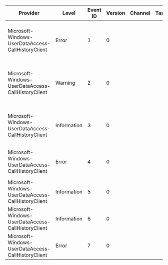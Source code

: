 Provider                                            |  Level        |  Event ID  |  Version  |  Channel  |  Task  |  Opcode  |  Keyword         |  Message
----------------------------------------------------|---------------|------------|-----------|-----------|--------|----------|------------------|-------------------------------------------------------------------------------------
Microsoft-Windows-UserDataAccess-CallHistoryClient  |  Error        |  1         |  0        |           |        |          |  Error           |  Error: {P1_HResult} Location: {P2_String} Line Number: {P3_UInt32}
Microsoft-Windows-UserDataAccess-CallHistoryClient  |  Warning      |  2         |  0        |           |        |          |                  |  Error Propagated: {P1_HResult} Location: {P2_String} Line Number: {P3_UInt32}
Microsoft-Windows-UserDataAccess-CallHistoryClient  |  Information  |  3         |  0        |           |        |          |  Error           |  Object {p:{ObjPtr}; type:{ObjType}; id:{ObjId}} property {PropCode} not yet fetched
Microsoft-Windows-UserDataAccess-CallHistoryClient  |  Error        |  4         |  0        |           |        |          |  Error           |  Async RPC call failed with {RpcCode} (output value {OldCode})
Microsoft-Windows-UserDataAccess-CallHistoryClient  |  Information  |  5         |  0        |           |        |          |  CommsDataModel  |  Start cancelling task. Remote: {P1}
Microsoft-Windows-UserDataAccess-CallHistoryClient  |  Information  |  6         |  0        |           |        |          |  CommsDataModel  |  Task Cancelled. Remote: {P1}
Microsoft-Windows-UserDataAccess-CallHistoryClient  |  Error        |  7         |  0        |           |        |          |                  |  CallbackContext: {P1}